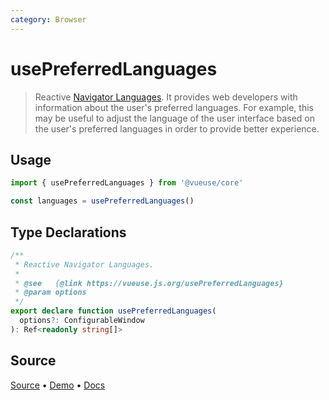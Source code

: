 ```yaml
---
category: Browser
---
```


<!--DEMO_STARTS-->
<script setup>
import Demo from './demo.vue'
</script>
<DemoContainer><Demo/></DemoContainer>
<!--DEMO_ENDS-->

<!--HEAD_STARTS--><!--HEAD_ENDS-->


# usePreferredLanguages

> Reactive [Navigator Languages](https://developer.mozilla.org/en-US/docs/Web/API/NavigatorLanguage/languages). It provides web developers with information about the user's preferred languages. For example, this may be useful to adjust the language of the user interface based on the user's preferred languages in order to provide better experience.

## Usage

```js
import { usePreferredLanguages } from '@vueuse/core'

const languages = usePreferredLanguages()
```


<!--FOOTER_STARTS-->
## Type Declarations

```typescript
/**
 * Reactive Navigator Languages.
 *
 * @see   {@link https://vueuse.js.org/usePreferredLanguages}
 * @param options
 */
export declare function usePreferredLanguages(
  options?: ConfigurableWindow
): Ref<readonly string[]>
```

## Source

[Source](https://github.com/antfu/vueuse/blob/master/packages/core/usePreferredLanguages/index.ts) • [Demo](https://github.com/antfu/vueuse/blob/master/packages/core/usePreferredLanguages/demo.vue) • [Docs](https://github.com/antfu/vueuse/blob/master/packages/core/usePreferredLanguages/index.md)


<!--FOOTER_ENDS-->
